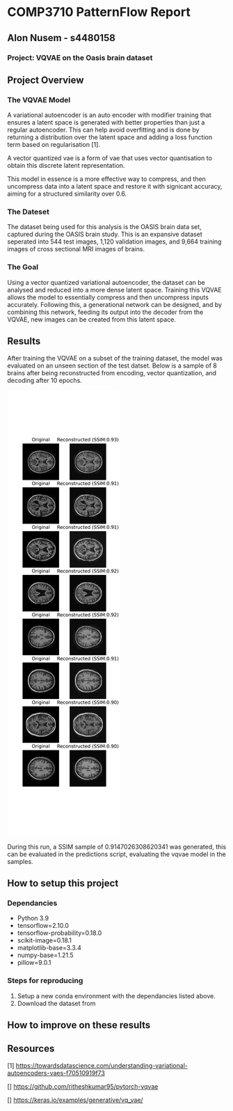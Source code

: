 # COMP3710 PatternFlow Report
## Alon Nusem - s4480158
### Project: VQVAE on the Oasis brain dataset

## Project Overview
### The VQVAE Model
A variational autoencoder is an auto encoder with modifier training that ensures a latent space is generated with better properties than just a regular autoencoder. This can help avoid overfitting and is done by returning a distribution over the latent space and adding a loss function term based on regularisation [1]. 

A vector quantized vae is a form of vae that uses vector quantisation to obtain this discrete latent representation.

This model in essence is a more effective way to compress, and then uncompress data into a latent space and restore it with signicant accuracy, aiming for a structured similarity over 0.6.

### The Dateset
The dataset being used for this analysis is the OASIS brain data set, captured during the OASIS brain study. This is an expansive dataset seperated into 544 test images, 1,120 validation images, and 9,664 training images of cross sectional MRI images of brains.

### The Goal
Using a vector quantized variational autoencoder, the dataset can be analysed and reduced into a more dense latent space. Training this VQVAE allows the model to essentially compress and then uncompress inputs accurately. Following this, a generational network can be designed, and by combining this network, feeding its output into the decoder from the VQVAE, new images can be created from this latent space.

## Results
After training the VQVAE on a subset of the training dataset, the model was evaluated on an unseen section of the test datset. Below is a sample of 8 brains after being reconstructed from encoding, vector quantization, and decoding after 10 epochs.

![](samples/reconstruction.png)

During this run, a SSIM sample of 0.9147026308620341 was generated, this can be evaluated in the predictions script, evaluating the vqvae model in the samples.


## How to setup this project
### Dependancies
- Python 3.9
- tensorflow=2.10.0
- tensorflow-probability=0.18.0
- scikit-image=0.18.1
- matplotlib-base=3.3.4
- numpy-base=1.21.5
- pillow=9.0.1

### Steps for reproducing
1. Setup a new conda environment with the dependancies listed above.
2. Download the dataset from 



## How to improve on these results

## Resources
[1] https://towardsdatascience.com/understanding-variational-autoencoders-vaes-f70510919f73

[] https://github.com/ritheshkumar95/pytorch-vqvae

[] https://keras.io/examples/generative/vq_vae/